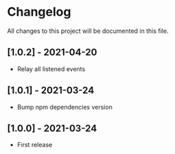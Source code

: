 # Changelog
All changes to this project will be documented in this file.

## [1.0.2] - 2021-04-20
- Relay all listened events

## [1.0.1] - 2021-03-24
- Bump npm dependencies version
  
## [1.0.0] - 2021-03-24
- First release